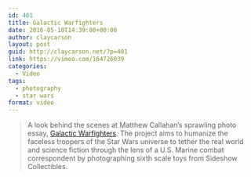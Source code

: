 ```yaml
---
id: 401
title: Galactic Warfighters
date: 2016-05-10T14:39:00+00:00
author: claycarson
layout: post
guid: http://claycarson.net/?p=401
link: https://vimeo.com/164726039
categories: 
  - Video
tags:
  - photography
  - star wars
format: video
---
```

> A look behind the scenes at Matthew Callahan&#8217;s sprawling photo essay, [Galactic Warfighters](http://www.callahanvisual.com/galacticwarfighters/). The project aims to humanize the faceless troopers of the Star Wars universe to tether the real world and science fiction through the lens of a U.S. Marine combat correspondent by photographing sixth scale toys from Sideshow Collectibles.